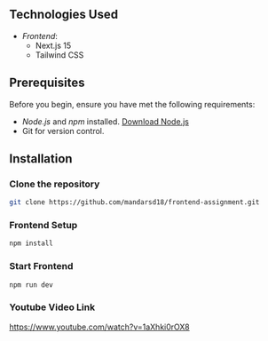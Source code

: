 ## Technologies Used

- *Frontend*:
  - Next.js 15
  - Tailwind CSS
  
## Prerequisites

Before you begin, ensure you have met the following requirements:

- *Node.js* and *npm* installed. [Download Node.js](https://nodejs.org/)
- Git for version control.

## Installation

### Clone the repository

```bash
git clone https://github.com/mandarsd18/frontend-assignment.git
```
### Frontend Setup

```bash
npm install
```

### Start Frontend 

```bash
npm run dev
```

### Youtube Video Link
https://www.youtube.com/watch?v=1aXhki0rOX8

